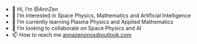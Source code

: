 - 👋 Hi, I’m @AnnZen
- 👀 I’m interested in Space Physics, Mathematics and Artificial Intelligence
- 🌱 I’m currently learning Plasma Physics and Applied Mathematics
- 💞️ I’m looking to collaborate on Space Physics and AI
- 📫 How to reach me annazenonos@outlook.com

<!---
AnnZen/AnnZen is a ✨ special ✨ repository because its `README.md` (this file) appears on your GitHub profile.
You can click the Preview link to take a look at your changes.
--->
